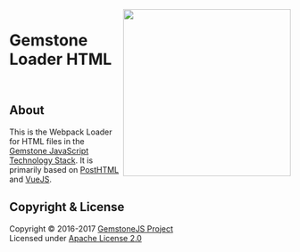 
<img src="https://rawgit.com/gemstonejs/gemstone-artwork/master/gemstone-logo-white.svg" width="300" align="right" alt=""/>

Gemstone Loader HTML
====================

<p/>
<img src="https://nodei.co/npm/gemstone-loader-html.png?downloads=true&stars=true" alt=""/>
<p/>
<img src="https://david-dm.org/rse/gemstone-loader-html.png" alt=""/>

About
-----

This is the Webpack Loader for HTML files in the
[Gemstone JavaScript Technology Stack](http://gemstonejs.com).
It is primarily based on [PostHTML](https://github.com/posthtml/posthtml) and [VueJS](https://vuejs.org/).

Copyright &amp; License
-----------------------

Copyright &copy; 2016-2017 [GemstoneJS Project](http://gemstonejs.com)<br/>
Licensed under [Apache License 2.0](https://spdx.org/licenses/Apache-2.0)

